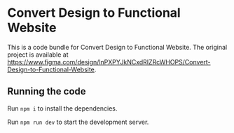 
  # Convert Design to Functional Website

  This is a code bundle for Convert Design to Functional Website. The original project is available at https://www.figma.com/design/lnPXPYJkNCxdRIZRcWHOPS/Convert-Design-to-Functional-Website.

  ## Running the code

  Run `npm i` to install the dependencies.

  Run `npm run dev` to start the development server.
  